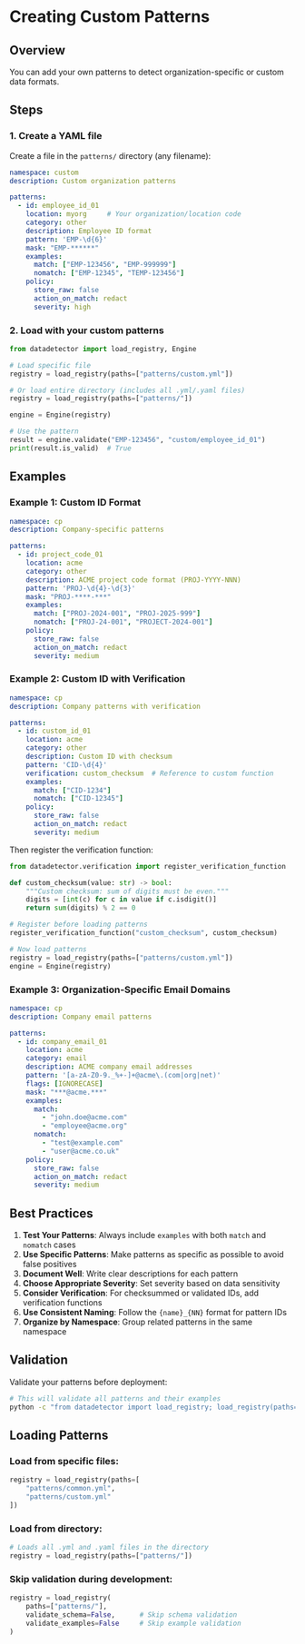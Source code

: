 # Creating Custom Patterns

## Overview

You can add your own patterns to detect organization-specific or custom data formats.

## Steps

### 1. Create a YAML file

Create a file in the `patterns/` directory (any filename):

```yaml
namespace: custom
description: Custom organization patterns

patterns:
  - id: employee_id_01
    location: myorg     # Your organization/location code
    category: other
    description: Employee ID format
    pattern: 'EMP-\d{6}'
    mask: "EMP-******"
    examples:
      match: ["EMP-123456", "EMP-999999"]
      nomatch: ["EMP-12345", "TEMP-123456"]
    policy:
      store_raw: false
      action_on_match: redact
      severity: high
```

### 2. Load with your custom patterns

```python
from datadetector import load_registry, Engine

# Load specific file
registry = load_registry(paths=["patterns/custom.yml"])

# Or load entire directory (includes all .yml/.yaml files)
registry = load_registry(paths=["patterns/"])

engine = Engine(registry)

# Use the pattern
result = engine.validate("EMP-123456", "custom/employee_id_01")
print(result.is_valid)  # True
```

## Examples

### Example 1: Custom ID Format

```yaml
namespace: cp
description: Company-specific patterns

patterns:
  - id: project_code_01
    location: acme
    category: other
    description: ACME project code format (PROJ-YYYY-NNN)
    pattern: 'PROJ-\d{4}-\d{3}'
    mask: "PROJ-****-***"
    examples:
      match: ["PROJ-2024-001", "PROJ-2025-999"]
      nomatch: ["PROJ-24-001", "PROJECT-2024-001"]
    policy:
      store_raw: false
      action_on_match: redact
      severity: medium
```

### Example 2: Custom ID with Verification

```yaml
namespace: cp
description: Company patterns with verification

patterns:
  - id: custom_id_01
    location: acme
    category: other
    description: Custom ID with checksum
    pattern: 'CID-\d{4}'
    verification: custom_checksum  # Reference to custom function
    examples:
      match: ["CID-1234"]
      nomatch: ["CID-12345"]
    policy:
      store_raw: false
      action_on_match: redact
      severity: medium
```

Then register the verification function:

```python
from datadetector.verification import register_verification_function

def custom_checksum(value: str) -> bool:
    """Custom checksum: sum of digits must be even."""
    digits = [int(c) for c in value if c.isdigit()]
    return sum(digits) % 2 == 0

# Register before loading patterns
register_verification_function("custom_checksum", custom_checksum)

# Now load patterns
registry = load_registry(paths=["patterns/custom.yml"])
engine = Engine(registry)
```

### Example 3: Organization-Specific Email Domains

```yaml
namespace: cp
description: Company email patterns

patterns:
  - id: company_email_01
    location: acme
    category: email
    description: ACME company email addresses
    pattern: '[a-zA-Z0-9._%+-]+@acme\.(com|org|net)'
    flags: [IGNORECASE]
    mask: "***@acme.***"
    examples:
      match:
        - "john.doe@acme.com"
        - "employee@acme.org"
      nomatch:
        - "test@example.com"
        - "user@acme.co.uk"
    policy:
      store_raw: false
      action_on_match: redact
      severity: medium
```

## Best Practices

1. **Test Your Patterns**: Always include `examples` with both `match` and `nomatch` cases
2. **Use Specific Patterns**: Make patterns as specific as possible to avoid false positives
3. **Document Well**: Write clear descriptions for each pattern
4. **Choose Appropriate Severity**: Set severity based on data sensitivity
5. **Consider Verification**: For checksummed or validated IDs, add verification functions
6. **Use Consistent Naming**: Follow the `{name}_{NN}` format for pattern IDs
7. **Organize by Namespace**: Group related patterns in the same namespace

## Validation

Validate your patterns before deployment:

```bash
# This will validate all patterns and their examples
python -c "from datadetector import load_registry; load_registry(paths=['patterns/'], validate_examples=True)"
```

## Loading Patterns

### Load from specific files:
```python
registry = load_registry(paths=[
    "patterns/common.yml",
    "patterns/custom.yml"
])
```

### Load from directory:
```python
# Loads all .yml and .yaml files in the directory
registry = load_registry(paths=["patterns/"])
```

### Skip validation during development:
```python
registry = load_registry(
    paths=["patterns/"],
    validate_schema=False,      # Skip schema validation
    validate_examples=False     # Skip example validation
)
```
